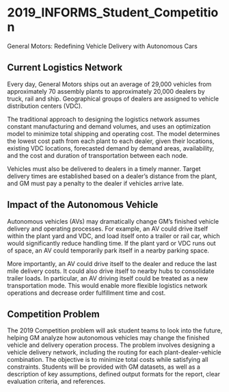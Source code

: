 # 2019_INFORMS_Student_Competition

General Motors: Redefining Vehicle Delivery with Autonomous Cars



## Current Logistics Network

Every day, General Motors ships out an average of 29,000 vehicles from approximately 70 assembly plants to approximately 20,000 dealers by truck, rail and ship. Geographical groups of dealers are assigned to vehicle distribution centers (VDC).

The traditional approach to designing the logistics network assumes constant manufacturing and demand volumes, and uses an optimization model to minimize total shipping and operating cost. The model determines the lowest cost path from each plant to each dealer, given their locations, existing VDC locations, forecasted demand by demand areas, availability, and the cost and duration of transportation between each node.

Vehicles must also be delivered to dealers in a timely manner. Target delivery times are established based on a dealer’s distance from the plant, and GM must pay a penalty to the dealer if vehicles arrive late.

 

## Impact of the Autonomous Vehicle

Autonomous vehicles (AVs) may dramatically change GM’s finished vehicle delivery and operating processes. For example, an AV could drive itself within the plant yard and VDC, and load itself onto a trailer or rail car, which would significantly reduce handling time. If the plant yard or VDC runs out of space, an AV could temporarily park itself in a nearby parking space.

More importantly, an AV could drive itself to the dealer and reduce the last mile delivery costs. It could also drive itself to nearby hubs to consolidate trailer loads. In particular, an AV driving itself could be treated as a new transportation mode. This would enable more flexible logistics network operations and decrease order fulfillment time and cost.

 

## Competition Problem

The 2019 Competition problem will ask student teams to look into the future, helping GM analyze how autonomous vehicles may change the finished vehicle and delivery operation process. The problem involves designing a vehicle delivery network, including the routing for each plant-dealer-vehicle combination. The objective is to minimize total costs while satisfying all constraints.   Students will be provided with GM datasets, as well as a description of key assumptions, defined output formats for the report, clear evaluation criteria, and references.
